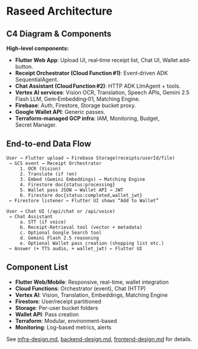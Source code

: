 # Raseed Architecture

## C4 Diagram & Components

**High-level components:**
- **Flutter Web App**: Upload UI, real‑time receipt list, Chat UI, Wallet add‐button.
- **Receipt Orchestrator (Cloud Function #1)**: Event‑driven ADK SequentialAgent.
- **Chat Assistant (Cloud Function #2)**: HTTP ADK LlmAgent + tools.
- **Vertex AI services**: Vision OCR, Translation, Speech APIs, Gemini 2.5 Flash LLM, Gem‑Embedding‑01, Matching Engine.
- **Firebase**: Auth, Firestore, Storage bucket proxy.
- **Google Wallet API**: Generic passes.
- **Terraform‑managed GCP infra**: IAM, Monitoring, Budget, Secret Manager.

## End‑to‑end Data Flow

```
User → Flutter upload → Firebase Storage(receipts/userId/file)
 → GCS event → Receipt Orchestrator
     1. OCR (Vision)
     2. Translate (if !en)
     3. Embed (Gemini Embeddings) → Matching Engine
     4. Firestore doc{status:processing}
     5. Wallet pass JSON → Wallet API → JWT
     6. Firestore doc{status:completed,wallet_jwt}
 ← Firestore listener ← Flutter UI shows “Add to Wallet”

User → Chat UI (/api/chat or /api/voice)
 → Chat Assistant
     a. STT (if voice)
     b. Receipt‑Retrieval tool (vector + metadata)
     c. Optional Google Search tool
     d. Gemini Flash 2.5 reasoning
     e. Optional Wallet pass creation (shopping list etc.)
 ← Answer (+ TTS audio, + wallet_jwt) ← Flutter UI
```

## Component List
- **Flutter Web/Mobile**: Responsive, real-time, wallet integration
- **Cloud Functions**: Orchestrator (event), Chat (HTTP)
- **Vertex AI**: Vision, Translation, Embeddings, Matching Engine
- **Firestore**: User/receipt partitioned
- **Storage**: Per-user bucket folders
- **Wallet API**: Pass creation
- **Terraform**: Modular, environment-based
- **Monitoring**: Log-based metrics, alerts

See [infra-design.md](infra-design.md), [backend-design.md](backend-design.md), [frontend-design.md](frontend-design.md) for details.
